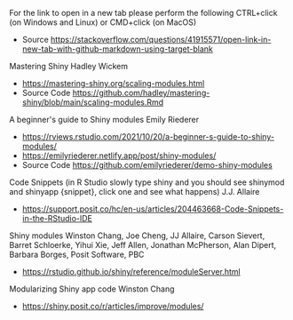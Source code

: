 For the link to open in a new tab please perform the following CTRL+click (on Windows and Linux) or CMD+click (on MacOS)
* Source https://stackoverflow.com/questions/41915571/open-link-in-new-tab-with-github-markdown-using-target-blank

Mastering Shiny Hadley Wickem 
* https://mastering-shiny.org/scaling-modules.html
* Source Code https://github.com/hadley/mastering-shiny/blob/main/scaling-modules.Rmd

A beginner's guide to Shiny modules Emily Riederer
* https://rviews.rstudio.com/2021/10/20/a-beginner-s-guide-to-shiny-modules/
* https://emilyriederer.netlify.app/post/shiny-modules/
* Source Code https://github.com/emilyriederer/demo-shiny-modules

Code Snippets (in R Studio slowly type shiny and you should see shinymod and shinyapp {snippet}, click one and see what happens) J.J. Allaire
* https://support.posit.co/hc/en-us/articles/204463668-Code-Snippets-in-the-RStudio-IDE

Shiny modules Winston Chang, Joe Cheng, JJ Allaire, Carson Sievert, Barret Schloerke, Yihui Xie, Jeff Allen, Jonathan McPherson, Alan Dipert, Barbara Borges, Posit Software, PBC
* https://rstudio.github.io/shiny/reference/moduleServer.html

Modularizing Shiny app code Winston Chang
* https://shiny.posit.co/r/articles/improve/modules/
